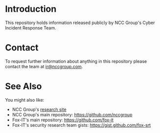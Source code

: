 # Introduction

This repository holds information released publicly by NCC Group's Cyber Incident Response Team.

# Contact

To request further information about anything in this repository please contact the team at ir@nccgroup.com.

# See Also

You might also like:

 * NCC Group's [research site](https://research.nccgroup.com/)
 * NCC Group's main repository: https://github.com/nccgroup
 * Fox-IT's main repository: https://github.com/fox-it
 * Fox-IT's security research team gists: https://gist.github.com/fox-srt
